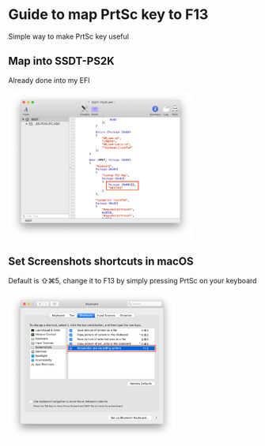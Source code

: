 # Guide to map PrtSc key to F13

Simple way to make PrtSc key useful 

## Map into SSDT-PS2K

Already done into my EFI

<img src="/images/Screenshot 2020-03-30 at 15.32.36.png" height="300">

## Set Screenshots shortcuts in macOS

Default is ⇧⌘5, change it to F13 by simply pressing PrtSc on your keyboard

<img src="/images/Screenshot 2020-03-30 at 15.30.00.png" height="300">
